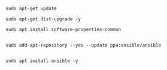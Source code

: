 ```
sudo apt-get update
```

```
sudo apt-get dist-upgrade -y
```

```
sudo apt install software-properties-common
```

```

sudo add-apt-repository --yes --update ppa:ansible/ansible
```

```

sudo apt install ansible -y
```